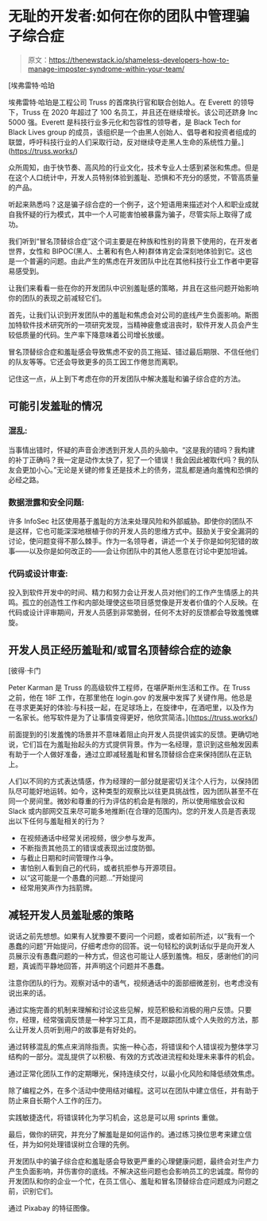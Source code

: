 # 无耻的开发者:如何在你的团队中管理骗子综合症

> 原文：<https://thenewstack.io/shameless-developers-how-to-manage-imposter-syndrome-within-your-team/>

[](https://truss.works/)

 [埃弗雷特·哈珀

埃弗雷特·哈珀是工程公司 Truss 的首席执行官和联合创始人。在 Everett 的领导下，Truss 在 2020 年超过了 100 名员工，并且还在继续增长。该公司还跻身 Inc 5000 强。Everett 是科技行业多元化和包容性的领导者，是 Black Tech for Black Lives group 的成员，该组织是一个由黑人创始人、倡导者和投资者组成的联盟，呼吁科技行业的人们采取行动，反对继续夺走黑人生命的系统性力量。](https://truss.works/) [](https://truss.works/)

众所周知，由于快节奏、高风险的行业文化，技术专业人士感到紧张和焦虑。但是在这个人口统计中，开发人员特别体验到羞耻、恐惧和不充分的感觉，不管高质量的产品。

听起来熟悉吗？这是骗子综合症的一个例子，这个短语用来描述对个人和职业成就自我怀疑的行为模式，其中一个人可能害怕被暴露为骗子，尽管实际上取得了成功。

我们听到“冒名顶替综合症”这个词主要是在种族和性别的背景下使用的，在开发者世界，女性和 BIPOC(黑人、土著和有色人种)群体肯定会深刻地体验到它。这也是一个普遍的问题。由此产生的焦虑在开发团队中比在其他科技行业工作者中更容易感受到。

让我们来看看一些在你的开发团队中识别羞耻感的策略，并且在这些问题开始影响你的团队的表现之前减轻它们。

首先，让我们认识到开发团队中的羞耻和焦虑会对公司的底线产生负面影响。斯图加特软件技术研究所的一项研究发现，当精神疲惫或沮丧时，软件开发人员会产生较低质量的代码。生产率下降意味着公司增长放缓。

冒名顶替综合症和羞耻感会导致焦虑不安的员工拖延、错过最后期限、不信任他们的队友等等。它还会导致更多的员工因工作倦怠而离职。

记住这一点，从上到下考虑在你的开发团队中解决羞耻和骗子综合症的方法。

## 可能引发羞耻的情况

### 混乱:

当事情出错时，怀疑的声音会渗透到开发人员的头脑中。“这是我的错吗？我构建的补丁正确吗？我一定是动作太快了，犯了一个错误！我会因此被取代吗？我的队友会更加小心。”无论是关键的修复还是技术上的债务，混乱都是通向羞愧和恐惧的必经之路。

### 数据泄露和安全问题:

许多 InfoSec 社区使用基于羞耻的方法来处理风险和外部威胁。即使你的团队不是这样，它也可能深深地根植于你的开发人员的思维方式中。鼓励关于安全漏洞的讨论，使问题变得不那么棘手。作为一名领导者，讲述一个关于你是如何犯错的故事——以及你是如何改正的——会让你团队中的其他人愿意在讨论中更加坦诚。

### 代码或设计审查:

投入到软件开发中的时间、精力和努力会让开发人员对他们的工作产生情感上的共鸣。孤立的创造性工作和内部处理使这些项目感觉像是开发者价值的个人反映。在代码或设计评审期间，开发人员感到非常脆弱，任何不太好的反馈都会导致羞愧螺旋。

## 开发人员正经历羞耻和/或冒名顶替综合症的迹象

 [彼得·卡门

Peter Karman 是 Truss 的高级软件工程师，在堪萨斯州生活和工作。在 Truss 之前，他在 18F 工作，在那里他在 login.gov 的发展中发挥了关键作用。他总是在寻求更美好的体验:与科技一起，在足球场上，在旋律中，在酒吧里，以及作为一名家长。他写软件是为了让事情变得更好，他欣赏简洁。](https://truss.works/) 

前面提到的引发羞愧的场景并不意味着阻止向开发人员提供诚实的反馈。更确切地说，它们旨在为羞耻抬起头的方式提供背景。作为一名经理，意识到这些触发因素有助于一个人做好准备，通过立即减轻羞耻和冒名顶替综合症来保持团队在正轨上。

人们以不同的方式表达情感，作为经理的一部分就是密切关注个人行为，以保持团队尽可能好地运转。如今，这种类型的观察比以往更具挑战性，因为团队甚至不在同一个房间里。微妙和尊重的行为评估的机会是有限的，所以使用缩放会议和 Slack 或内部网交互来尽可能多地推断(在合理的范围内)。您的开发人员是否表现出以下任何与羞耻相关的行为？

*   在视频通话中经常关闭视频，很少参与发声。
*   不断指责其他员工的错误或表现出过度防御。
*   与截止日期和时间管理作斗争。
*   害怕别人看到自己的代码，或者抗拒参与开源项目。
*   以“这可能是一个愚蠢的问题…”开始提问
*   经常用笑声作为挡箭牌。

## 减轻开发人员羞耻感的策略

说话之前先想想。如果有人犹豫要不要问一个问题，或者如前所述，以“我有一个愚蠢的问题”开始提问，仔细考虑你的回答。说一句轻松的讽刺话似乎是向开发人员展示没有愚蠢问题的一种方式，但这也可能让人感到羞愧。相反，感谢他们的问题，真诚而平静地回答，并声明这个问题并不愚蠢。

注意你团队的行为。观察对话中的语气，视频通话中的面部细微差别，也考虑没有说出来的话。

通过实施完善的机制来理解和讨论这些见解，规范积极和消极的用户反馈。只要你，经理，经常强调反馈是一种学习工具，而不是跟踪团队或个人失败的方法，那么让开发人员听到用户的故事是有好处的。

通过转移混乱的焦点来消除指责。实施一种心态，将错误和个人错误视为整体学习结构的一部分。混乱提供了以积极、有效的方式改进流程和处理未来事件的机会。

通过正常化团队工作的定期曝光，保持连续交付，以最小化风险和降低绩效焦虑。

除了编程之外，在多个活动中使用结对编程。这可以在团队中建立信任，并有助于防止来自长期个人工作的压力。

实践敏捷迭代，将错误转化为学习机会，这总是可以用 sprints 重做。

最后，做你的研究，并充分了解羞耻是如何运作的。通过练习换位思考来建立信任，并为如何处理错误树立合理的先例。

开发团队中的骗子综合症和羞耻感会导致更严重的心理健康问题，最终会对生产力产生负面影响，并伤害你的底线。不解决这些问题也会影响员工的忠诚度。帮你的开发团队和你的企业一个忙，在员工信心、羞耻和冒名顶替综合症问题成为问题之前，识别它们。

通过 Pixabay 的特征图像。

<svg xmlns:xlink="http://www.w3.org/1999/xlink" viewBox="0 0 68 31" version="1.1"><title>Group</title> <desc>Created with Sketch.</desc></svg>